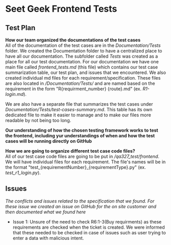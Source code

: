 # Seet Geek Frontend Tests

## Test Plan

**How our team organized the documentations of the test cases**  
All of the documentation of the test cases are in the *Documentation/Tests* folder. We created the Documentation folder to have a centralized place to have all our documentation. The subfolder called *Tests* was created as a place for all our test documentation. For our documentation we have one main file called *frontend_tests.md* (this file) which contains our test case summarization table, our test plan, and issues that we encountered. We also created individual md files for each requirement/specification. These files are also located in */Documentation/Tests/* and are named based on the requirement in the form "R{requirment_number} {route}.md" (ex. *R1-login.md*). 

We are also have a separate file that summarizes the test cases under *Documentation/Tests/test-cases-summary.md*. This table has its own dedicated file to make it easier to manage and to make our files more readable by not being too long. 


**Our understanding of how the chosen testing framework works to test the frontend, including yur understandings of when and how the test cases will be running directly on GitHub**

**How we are going to organize different test case code files?**  
All of our test case code files are going to be put in */qa327_test/frontend*. We will have individual files for each requirement. The file's names will be in the format "test_{requirementNumber}_{requirementType}.py" (ex. *test_r1_login.py*). 

## Issues
*The conflicts and issues related to the specification that we found. For these issue we created an issue on GitHub for the on site customer and then documented what we found here*
- Issue 1: Unsure of the need to check R6:1-3(Buy requirments) as these requirements are checked when the ticket is created. We were informed that these needed to be checked in case of issues such as user trying to enter a data with malicious intent. 
